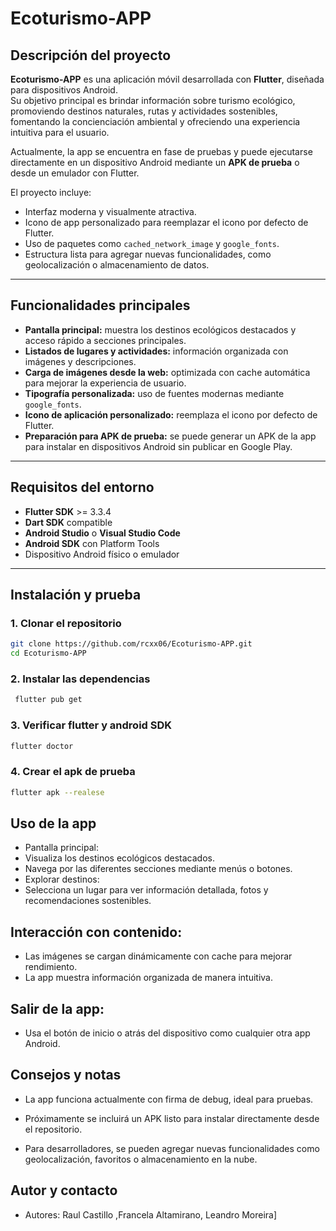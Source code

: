 # Ecoturismo-APP

## Descripción del proyecto
**Ecoturismo-APP** es una aplicación móvil desarrollada con **Flutter**, diseñada para dispositivos Android.  
Su objetivo principal es brindar información sobre turismo ecológico, promoviendo destinos naturales, rutas y actividades sostenibles, fomentando la concienciación ambiental y ofreciendo una experiencia intuitiva para el usuario.

Actualmente, la app se encuentra en fase de pruebas y puede ejecutarse directamente en un dispositivo Android mediante un **APK de prueba** o desde un emulador con Flutter.  

El proyecto incluye:
- Interfaz moderna y visualmente atractiva.  
- Icono de app personalizado para reemplazar el icono por defecto de Flutter.  
- Uso de paquetes como `cached_network_image` y `google_fonts`.  
- Estructura lista para agregar nuevas funcionalidades, como geolocalización o almacenamiento de datos.

---

## Funcionalidades principales

- **Pantalla principal:** muestra los destinos ecológicos destacados y acceso rápido a secciones principales.  
- **Listados de lugares y actividades:** información organizada con imágenes y descripciones.  
- **Carga de imágenes desde la web:** optimizada con cache automática para mejorar la experiencia de usuario.  
- **Tipografía personalizada:** uso de fuentes modernas mediante `google_fonts`.  
- **Icono de aplicación personalizado:** reemplaza el icono por defecto de Flutter.  
- **Preparación para APK de prueba:** se puede generar un APK de la app para instalar en dispositivos Android sin publicar en Google Play.

---

## Requisitos del entorno

- **Flutter SDK** >= 3.3.4  
- **Dart SDK** compatible  
- **Android Studio** o **Visual Studio Code**  
- **Android SDK** con Platform Tools  
- Dispositivo Android físico o emulador  

---

## Instalación y prueba

### 1. Clonar el repositorio
```bash
git clone https://github.com/rcxx06/Ecoturismo-APP.git
cd Ecoturismo-APP
```

### 2. Instalar las dependencias
```bash
 flutter pub get
```

### 3. Verificar flutter y android SDK
```bash
flutter doctor
```
### 4. Crear el apk de prueba
```bash
flutter apk --realese
```
## Uso de la app

- Pantalla principal:
- Visualiza los destinos ecológicos destacados.
- Navega por las diferentes secciones mediante menús o botones.
- Explorar destinos:
- Selecciona un lugar para ver información detallada, fotos y recomendaciones sostenibles.

## Interacción con contenido:

- Las imágenes se cargan dinámicamente con cache para mejorar rendimiento.
- La app muestra información organizada de manera intuitiva.

## Salir de la app:

- Usa el botón de inicio o atrás del dispositivo como cualquier otra app Android.

## Consejos y notas

- La app funciona actualmente con firma de debug, ideal para pruebas.

- Próximamente se incluirá un APK listo para instalar directamente desde el repositorio.

- Para desarrolladores, se pueden agregar nuevas funcionalidades como geolocalización, favoritos o almacenamiento en la nube.

## Autor y contacto

- Autores: Raul Castillo ,Francela Altamirano, Leandro Moreira]


    
